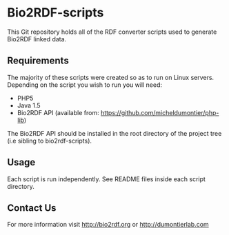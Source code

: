 Bio2RDF-scripts
===============
 This Git repository holds all of the RDF converter scripts used to generate Bio2RDF linked data.

Requirements
-------------
The majority of these scripts were created so as to run on Linux servers. Depending on the script you wish to run you will need:

* PHP5
* Java 1.5
* Bio2RDF API (available from: https://github.com/micheldumontier/php-lib)

The Bio2RDF API should be installed in the root directory of the project tree (i.e sibling to bio2rdf-scripts).

Usage
-----
Each script is run independently. See README files inside each script directory.

Contact Us
---------
For more information visit http://bio2rdf.org or http://dumontierlab.com
